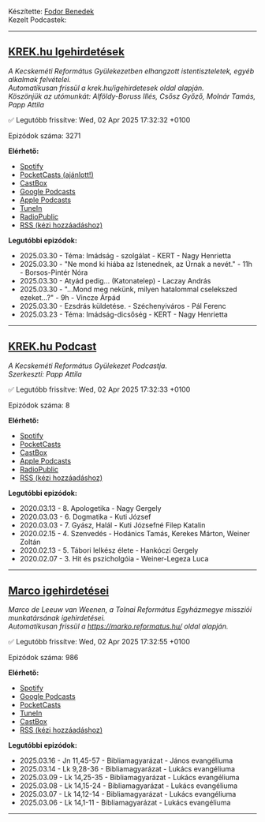

Készítette: [Fodor Benedek](https://github.com/redyau)\
Kezelt Podcastek:

---
## [KREK.hu Igehirdetések](https://krek.hu)
_A Kecskeméti Református Gyülekezetben elhangzott istentiszteletek, egyéb alkalmak felvételei.\
Automatikusan frissül a krek.hu/igehirdetesek oldal alapján.\
Köszönjük az utómunkát: Alföldy-Boruss Illés, Csősz Győző, Molnár Tamás, Papp Attila_

✅ Legutóbb frissítve: Wed, 02 Apr 2025 17:32:32 +0100

Epizódok száma: 3271

**Elérhető:**
 - [Spotify](https://open.spotify.com/show/6xtPzwRylDoUcGQtX92ZBT)
 - [PocketCasts (ajánlott!)](https://pca.st/j7pxwtz3)
 - [CastBox](https://castbox.fm/channel/KREK.hu-Igehirdetések-id4762991)
 - [Google Podcasts](https://podcasts.google.com/feed/aHR0cHM6Ly9yZWZvcm1hdHVzLmdpdGh1Yi5pby9zY3JhcGVjYXN0L2tyZWsucnNz)
 - [Apple Podcasts](https://podcasts.apple.com/us/podcast/krek-hu-igehirdetések/id1606886562)
 - [TuneIn](https://tunein.com/podcasts/Religion--Spirituality-Podcasts/KREKhu-Igehirdetesek-p1611771/)
 - [RadioPublic](https://radiopublic.com/krekhu-igehirdetsek-6V4z9M)
 - [RSS (kézi hozzáadáshoz)](https://reflabs.hu/scrapecast/krek.rss)

**Legutóbbi epizódok:**
 - 2025.03.30 - Téma: Imádság - szolgálat - KERT - Nagy Henrietta
 - 2025.03.30 - "Ne mond ki hiába az Istenednek, az Úrnak a nevét." - 11h - Borsos-Pintér Nóra
 - 2025.03.30 - Atyád pedig... (Katonatelep) - Laczay András
 - 2025.03.30 - "...Mond meg nekünk, milyen hatalommal cselekszed ezeket...?" - 9h - Vincze Árpád
 - 2025.03.30 - Ezsdrás küldetése. - Széchenyiváros - Pál Ferenc
 - 2025.03.23 - Téma: Imádság-dicsőség - KERT - Nagy Henrietta

---

## [KREK.hu Podcast](https://krek.hu/podcast)
_A Kecskeméti Református Gyülekezet Podcastja. \
Szerkeszti: Papp Attila_

✅ Legutóbb frissítve: Wed, 02 Apr 2025 17:32:33 +0100

Epizódok száma: 8

**Elérhető:**
 - [Spotify](https://open.spotify.com/show/6LA5xcckdjpSbougqHGsFb)
 - [PocketCasts](https://pca.st/f932spzv)
 - [CastBox](https://castbox.fm/channel/id4772853)
 - [Apple Podcasts](https://podcasts.apple.com/us/podcast/krek-hu-podcast/id1607891600)
 - [RadioPublic](https://radiopublic.com/krekhu-podcast-WdmlkL)
 - [RSS (kézi hozzáadáshoz)](https://reflabs.hu/scrapecast/krekPodcast.rss)

**Legutóbbi epizódok:**
 - 2020.03.13 - 8. Apologetika - Nagy Gergely
 - 2020.03.03 - 6. Dogmatika - Kuti József
 - 2020.03.03 - 7. Gyász, Halál - Kuti Józsefné Filep Katalin
 - 2020.02.15 - 4. Szenvedés - Hodánics Tamás, Kerekes Márton, Weiner Zoltán
 - 2020.02.13 - 5. Tábori lelkész élete - Hankóczi Gergely
 - 2020.02.07 - 3. Hit és pszicholgóia - Weiner-Legeza Luca

---

## [Marco igehirdetései](https://marko.reformatus.hu/)
_Marco de Leeuw van Weenen, a Tolnai Református Egyházmegye missziói munkatársának igehirdetései.\
Automatikusan frissül a https://marko.reformatus.hu/ oldal alapján._

✅ Legutóbb frissítve: Wed, 02 Apr 2025 17:32:55 +0100

Epizódok száma: 986

**Elérhető:**
 - [Spotify](https://open.spotify.com/show/7ETtVJt3N9QxHxVNo60C9J)
 - [Google Podcasts](https://podcasts.google.com/feed/aHR0cHM6Ly9yZWZvcm1hdHVzLmdpdGh1Yi5pby9zY3JhcGVjYXN0L21hcmNvLnJzcw)
 - [PocketCasts](https://pca.st/14nmdojx)
 - [TuneIn](https://tunein.com/podcasts/Religion--Spirituality-Podcas/Marco-igehirdetesei-p1785905/)
 - [CastBox](https://castbox.fm/ch/5087121)
 - [RSS (kézi hozzáadáshoz)](https://reflabs.hu/scrapecast/marco.rss)

**Legutóbbi epizódok:**
 - 2025.03.16 - Jn 11,45-57 - Bibliamagyarázat - János evangéliuma
 - 2025.03.14 - Lk 9,28-36 - Bibliamagyarázat - Lukács evangéliuma
 - 2025.03.09 - Lk 14,25-35 - Bibliamagyarázat - Lukács evangéliuma
 - 2025.03.08 - Lk 14,15-24 - Bibliamagyarázat - Lukács evangéliuma
 - 2025.03.07 - Lk 14,12-14 - Bibliamagyarázat - Lukács evangéliuma
 - 2025.03.06 - Lk 14,1-11 - Bibliamagyarázat - Lukács evangéliuma

---

